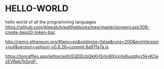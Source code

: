 # HELLO-WORLD
hello world of all the programming languages
https://github.com/jklepatch/eattheblocks/tree/master/screencast/308-create-bep20-token-bsc

http://remix.ethereum.org/#lang=en&optimize=false&runs=200&evmVersion=null&version=soljson-v0.8.26+commit.8a97fa7a.js

https://tonraffles.app/jetton/edit/EQDDcbQkKHSrlmBXicp1oKuutdjyz5kyKOezEVReb7k5zgP_
